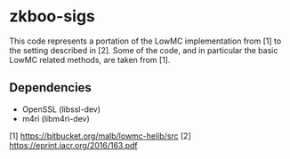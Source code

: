 zkboo-sigs
==========

This code represents a portation of the LowMC implementation from [1] to the
setting described in [2]. Some of the code, and in particular the basic LowMC
related methods, are taken from [1].

Dependencies
------------

* OpenSSL (libssl-dev)
* m4ri (libm4ri-dev)

[1] https://bitbucket.org/malb/lowmc-helib/src
[2] https://eprint.iacr.org/2016/163.pdf
